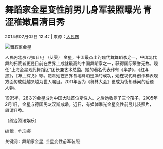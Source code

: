 # 舞蹈家金星变性前男儿身军装照曝光 青涩稚嫩眉清目秀

2014年07月08日 12:47 | 来源：[人民网](http://www.baidu.com/baidu?word=人民网)

![舞蹈家金星](http://www.rmzxb.com.cn/upload/resources/image/2014/07/08/18353_600x450.jpg)

人民网北京7月8日电 （艾雯） 金星，中国最杰出的现代舞舞蹈家之一，中国现代舞的拓荒者更是目前在世界上成就最高的中国舞蹈家之一，获得国际荣誉无数。现任“上海金星现代舞蹈团”团长兼艺术总监。她的著名代表作有《半梦》，《红与黑》，《海上探戈》等。随着她在世界各地舞蹈巡演的成功，她在现代舞创作和表现方面的成就越来越为世人瞩目。2011年因为《舞林大会》更成为街知巷闻的话题人物。

1995年，28岁的金星成为中国大陆首位变性人。之后她收养了三个孩子，2005年2月1日，金星与德国男友汉斯成婚。近日，有媒体曝光金星变性前男儿装照片，眉清目秀。

（综合腾讯娱乐）

编辑：牟宗娜

关键词：舞蹈家金星, 金星变性前军装照